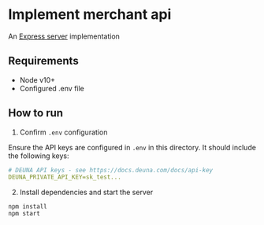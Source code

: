 # Implement merchant api

An [Express server](http://expressjs.com) implementation

## Requirements

- Node v10+
- Configured .env file

## How to run

1. Confirm `.env` configuration

Ensure the API keys are configured in `.env` in this directory. It should include the following keys:

```yaml
# DEUNA API keys - see https://docs.deuna.com/docs/api-key
DEUNA_PRIVATE_API_KEY=sk_test...
```

2. Install dependencies and start the server

```
npm install
npm start
```
